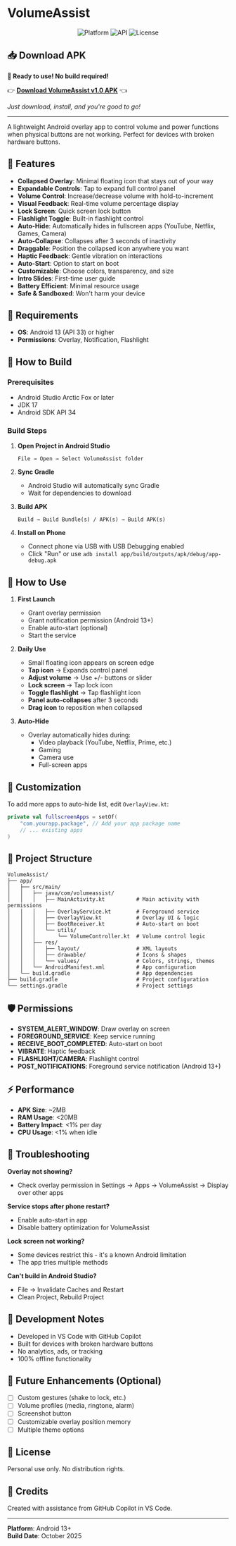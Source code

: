 # VolumeAssist

<p align="center">
  <img src="https://img.shields.io/badge/Platform-Android-brightgreen" alt="Platform">
  <img src="https://img.shields.io/badge/API-33%2B-blue" alt="API">
  <img src="https://img.shields.io/badge/License-Personal-red" alt="License">
</p>

## 📥 **Download APK**

**🎉 Ready to use! No build required!**

👉 **[Download VolumeAssist v1.0 APK](releases/VolumeAssist-v1.0.apk)** 👈

*Just download, install, and you're good to go!*

---

A lightweight Android overlay app to control volume and power functions when physical buttons are not working. Perfect for devices with broken hardware buttons.

## 🎯 Features

- **Collapsed Overlay**: Minimal floating icon that stays out of your way
- **Expandable Controls**: Tap to expand full control panel
- **Volume Control**: Increase/decrease volume with hold-to-increment
- **Visual Feedback**: Real-time volume percentage display
- **Lock Screen**: Quick screen lock button
- **Flashlight Toggle**: Built-in flashlight control
- **Auto-Hide**: Automatically hides in fullscreen apps (YouTube, Netflix, Games, Camera)
- **Auto-Collapse**: Collapses after 3 seconds of inactivity
- **Draggable**: Position the collapsed icon anywhere you want
- **Haptic Feedback**: Gentle vibration on interactions
- **Auto-Start**: Option to start on boot
- **Customizable**: Choose colors, transparency, and size
- **Intro Slides**: First-time user guide
- **Battery Efficient**: Minimal resource usage
- **Safe & Sandboxed**: Won't harm your device

## 📱 Requirements

- **OS**: Android 13 (API 33) or higher
- **Permissions**: Overlay, Notification, Flashlight

## 🚀 How to Build

### Prerequisites
- Android Studio Arctic Fox or later
- JDK 17
- Android SDK API 34

### Build Steps

1. **Open Project in Android Studio**
   ```
   File → Open → Select VolumeAssist folder
   ```

2. **Sync Gradle**
   - Android Studio will automatically sync Gradle
   - Wait for dependencies to download

3. **Build APK**
   ```
   Build → Build Bundle(s) / APK(s) → Build APK(s)
   ```

4. **Install on Phone**
   - Connect phone via USB with USB Debugging enabled
   - Click "Run" or use `adb install app/build/outputs/apk/debug/app-debug.apk`

## 🎨 How to Use

1. **First Launch**
   - Grant overlay permission
   - Grant notification permission (Android 13+)
   - Enable auto-start (optional)
   - Start the service

2. **Daily Use**
   - Small floating icon appears on screen edge
   - **Tap icon** → Expands control panel
   - **Adjust volume** → Use +/- buttons or slider
   - **Lock screen** → Tap lock icon
   - **Toggle flashlight** → Tap flashlight icon
   - **Panel auto-collapses** after 3 seconds
   - **Drag icon** to reposition when collapsed

3. **Auto-Hide**
   - Overlay automatically hides during:
     - Video playback (YouTube, Netflix, Prime, etc.)
     - Gaming
     - Camera use
     - Full-screen apps

## 🔧 Customization

To add more apps to auto-hide list, edit `OverlayView.kt`:

```kotlin
private val fullscreenApps = setOf(
    "com.yourapp.package", // Add your app package name
    // ... existing apps
)
```

## 📂 Project Structure

```
VolumeAssist/
├── app/
│   ├── src/main/
│   │   ├── java/com/volumeassist/
│   │   │   ├── MainActivity.kt          # Main activity with permissions
│   │   │   ├── OverlayService.kt        # Foreground service
│   │   │   ├── OverlayView.kt           # Overlay UI & logic
│   │   │   ├── BootReceiver.kt          # Auto-start on boot
│   │   │   └── utils/
│   │   │       └── VolumeController.kt  # Volume control logic
│   │   ├── res/
│   │   │   ├── layout/                  # XML layouts
│   │   │   ├── drawable/                # Icons & shapes
│   │   │   └── values/                  # Colors, strings, themes
│   │   └── AndroidManifest.xml          # App configuration
│   └── build.gradle                     # App dependencies
├── build.gradle                         # Project configuration
└── settings.gradle                      # Project settings
```

## 🛡️ Permissions

- **SYSTEM_ALERT_WINDOW**: Draw overlay on screen
- **FOREGROUND_SERVICE**: Keep service running
- **RECEIVE_BOOT_COMPLETED**: Auto-start on boot
- **VIBRATE**: Haptic feedback
- **FLASHLIGHT/CAMERA**: Flashlight control
- **POST_NOTIFICATIONS**: Foreground service notification (Android 13+)

## ⚡ Performance

- **APK Size**: ~2MB
- **RAM Usage**: <20MB
- **Battery Impact**: <1% per day
- **CPU Usage**: <1% when idle

## 🐛 Troubleshooting

**Overlay not showing?**
- Check overlay permission in Settings → Apps → VolumeAssist → Display over other apps

**Service stops after phone restart?**
- Enable auto-start in app
- Disable battery optimization for VolumeAssist

**Lock screen not working?**
- Some devices restrict this - it's a known Android limitation
- The app tries multiple methods

**Can't build in Android Studio?**
- File → Invalidate Caches and Restart
- Clean Project, Rebuild Project

## 📝 Development Notes

- Developed in VS Code with GitHub Copilot
- Built for devices with broken hardware buttons
- No analytics, ads, or tracking
- 100% offline functionality

## 🔄 Future Enhancements (Optional)

- [ ] Custom gestures (shake to lock, etc.)
- [ ] Volume profiles (media, ringtone, alarm)
- [ ] Screenshot button
- [ ] Customizable overlay position memory
- [ ] Multiple theme options

## 📄 License

Personal use only. No distribution rights.

## 🙏 Credits

Created with assistance from GitHub Copilot in VS Code.

---

**Platform**: Android 13+  
**Build Date**: October 2025
